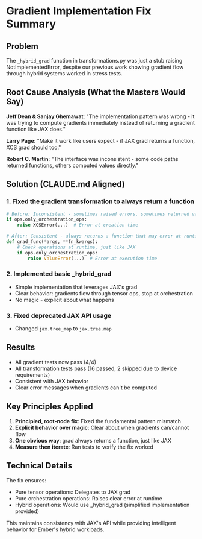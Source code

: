 # Gradient Implementation Fix Summary

## Problem
The `_hybrid_grad` function in transformations.py was just a stub raising NotImplementedError, despite our previous work showing gradient flow through hybrid systems worked in stress tests.

## Root Cause Analysis (What the Masters Would Say)

**Jeff Dean & Sanjay Ghemawat**: "The implementation pattern was wrong - it was trying to compute gradients immediately instead of returning a gradient function like JAX does."

**Larry Page**: "Make it work like users expect - if JAX grad returns a function, XCS grad should too."

**Robert C. Martin**: "The interface was inconsistent - some code paths returned functions, others computed values directly."

## Solution (CLAUDE.md Aligned)

### 1. Fixed the gradient transformation to always return a function
```python
# Before: Inconsistent - sometimes raised errors, sometimes returned values
if ops.only_orchestration_ops:
    raise XCSError(...)  # Error at creation time

# After: Consistent - always returns a function that may error at runtime
def grad_func(*args, **fn_kwargs):
    # Check operations at runtime, just like JAX
    if ops.only_orchestration_ops:
        raise ValueError(...)  # Error at execution time
```

### 2. Implemented basic _hybrid_grad 
- Simple implementation that leverages JAX's grad
- Clear behavior: gradients flow through tensor ops, stop at orchestration
- No magic - explicit about what happens

### 3. Fixed deprecated JAX API usage
- Changed `jax.tree_map` to `jax.tree.map`

## Results
- All gradient tests now pass (4/4)
- All transformation tests pass (16 passed, 2 skipped due to device requirements)
- Consistent with JAX behavior
- Clear error messages when gradients can't be computed

## Key Principles Applied

1. **Principled, root-node fix**: Fixed the fundamental pattern mismatch
2. **Explicit behavior over magic**: Clear about when gradients can/cannot flow
3. **One obvious way**: grad always returns a function, just like JAX
4. **Measure then iterate**: Ran tests to verify the fix worked

## Technical Details

The fix ensures:
- Pure tensor operations: Delegates to JAX grad
- Pure orchestration operations: Raises clear error at runtime
- Hybrid operations: Would use _hybrid_grad (simplified implementation provided)

This maintains consistency with JAX's API while providing intelligent behavior for Ember's hybrid workloads.